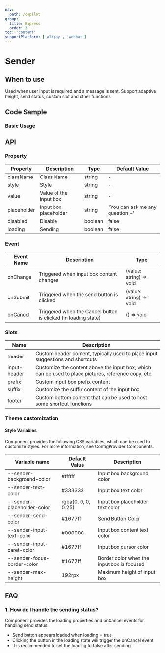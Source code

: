 ```yaml
---
nav:
  path: /copilot
group:
  title: Express
  order: 3
toc: 'content'
supportPlatform: ['alipay', 'wechat']
---
```


# Sender

## When to use

Used when user input is required and a message is sent. Support adaptive height, send status, custom slot and other functions.

## Code Sample

### Basic Usage

<code src='../../copilot-demo/pages/Sender/index'></code>

## API

### Property

| Property | Description | Type | Default Value |
| --- | --- | --- | --- |
| className | Class Name | string | - |
| style | Style | string | - |
| value | Value of the input box | string | - |
| placeholder | Input box placeholder | string | "You can ask me any question ~' |
| disabled | Disable | boolean | false |
| loading | Sending | boolean | false |

### Event

| Event Name | Description | Type |
| --- | --- | --- |
| onChange | Triggered when input box content changes | (value: string) => void |
| onSubmit | Triggered when the send button is clicked | (value: string) => void |
| onCancel | Triggered when the Cancel button is clicked (in loading state) | () => void |

### Slots

| Name | Description |
| --- | --- |
| header | Custom header content, typically used to place input suggestions and shortcuts |
| input-header | Customize the content above the input box, which can be used to place pictures, reference copy, etc. |
| prefix | Custom input box prefix content |
| suffix | Customize the suffix content of the input box |
| footer | Custom bottom content that can be used to host some shortcut functions |

### Theme customization

#### Style Variables

Component provides the following CSS variables, which can be used to customize styles. For more information, see ConfigProvider Components.

| Variable name | Default Value | Description |
| --- | --- | --- |
| --sender-background-color | #ffffff | Input box background color |
| --sender-text-color | #333333 | Input box text color |
| --sender-placeholder-color | rgba(0, 0, 0, 0.25) | Input box placeholder text color |
| --sender-send-color | #1677ff | Send Button Color |
| --sender-input-text-color | #000000 | Input box content text color |
| --sender-input-caret-color | #1677ff | Input box cursor color |
| --sender-focus-border-color | #1677ff | Border color when the input box is focused |
| --sender-max-height | 192rpx | Maximum height of input box |

## FAQ

### 1. How do I handle the sending status?

Component provides the loading properties and onCancel events for handling send status:
- Send button appears loaded when loading = true
- Clicking the button in the loading state will trigger the onCancel event
- It is recommended to set the loading to false after sending

